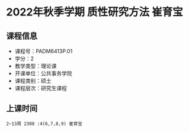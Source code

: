 # 2022年秋季学期 质性研究方法 崔育宝






## 课程信息

- 课程号：PADM6413P.01
- 学分：2
- 教学类型：理论课
- 开课单位：公共事务学院
- 课程类别：硕士
- 课程层次：研究生课程

## 上课时间

```
2~13周 2308 :4(6,7,8,9) 崔育宝
```

